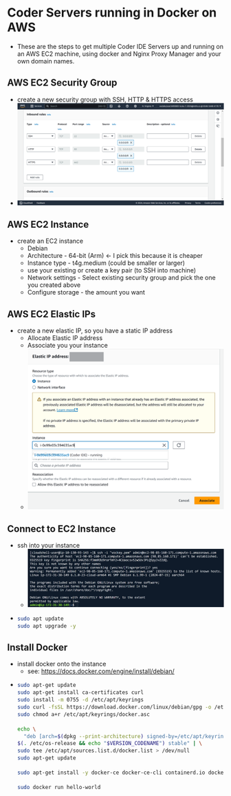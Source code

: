 # Coder Servers running in Docker on AWS

- These are the steps to get multiple Coder IDE Servers up and running on an AWS EC2 machine, using docker and Nginx Proxy Manager and your own domain names.

## AWS EC2 Security Group
- create a new security group with SSH, HTTP & HTTPS access
- ![AWS Security Group](./images/AWS_security_group.png)

## AWS EC2 Instance
- create an EC2 instance
  -  Debian
  -  Architecture - 64-bit (Arm) <- I pick this because it is cheaper
  -  Instance type - t4g.medium (could be smaller or larger)
  -  use your existing or create a key pair (to SSH into machine)
  -  Network settings - Select existing security group and pick the one you created above
  -  Configure storage - the amount you want
 
## AWS EC2 Elastic IPs
- create a new elastic IP, so you have a static IP address
  - Allocate Elastic IP address
  - Associate you your instance
  - ![AWS Elastic_IP](./images/AWS_Elastic_IP.png)

## Connect to EC2 Instance
- ssh into your instance
  - ![AWS Elastic_IP](./images/AWS_EC2_Instance_SSH.png)
- ``` BASH
  sudo apt update
  sudo apt upgrade -y
  ```

## Install Docker
- install docker onto the instance
  - see: https://docs.docker.com/engine/install/debian/
- ``` BASH
  sudo apt-get update
  sudo apt-get install ca-certificates curl
  sudo install -m 0755 -d /etc/apt/keyrings
  sudo curl -fsSL https://download.docker.com/linux/debian/gpg -o /etc/apt/keyrings/docker.asc
  sudo chmod a+r /etc/apt/keyrings/docker.asc

  echo \
    "deb [arch=$(dpkg --print-architecture) signed-by=/etc/apt/keyrings/docker.asc] https://download.docker.com/linux/debian \
  $(. /etc/os-release && echo "$VERSION_CODENAME") stable" | \
  sudo tee /etc/apt/sources.list.d/docker.list > /dev/null
  sudo apt-get update

  sudo apt-get install -y docker-ce docker-ce-cli containerd.io docker-buildx-plugin docker-compose-plugin

  sudo docker run hello-world
  ```
